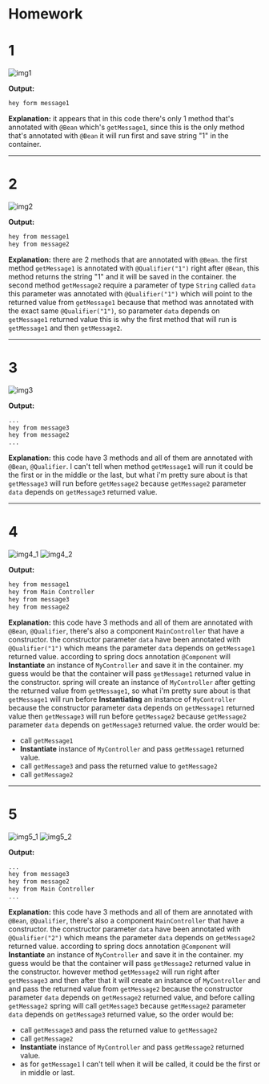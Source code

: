 # Homework



# 1
![img1](https://user-images.githubusercontent.com/110352036/214043369-d0c388e0-30c7-4f6f-b47d-877fa7a70579.png)


**Output:**
```bash
hey form message1
```


**Explanation:**
it appears that in this code there's only 1 method that's annotated with `@Bean` which's `getMessage1`, since this is the only method that's annotated with `@Bean` it will run first
and save string "1"  in the container.

---


# 2
![img2](https://user-images.githubusercontent.com/110352036/214044044-8daab2c3-5e06-493c-be5b-49ca49598975.png)

**Output:**
```bash
hey from message1
hey from message2
```



**Explanation:**
there are 2 methods that are annotated with `@Bean`. the first method `getMessage1` is annotated with `@Qualifier("1")` right after `@Bean`, this method returns the string "1" and it will be saved in the container. the second method `getMessage2` require a parameter of type `String` called `data` this parameter was annotated with `@Qualifier("1")` which will point to the returned value from `getMessage1` because that method was annotated with the exact same `@Qualifier("1")`, so parameter `data` depends on `getMessage1` returned value this is why the first method that will run is `getMessage1` and then `getMessage2`.


---

# 3
![img3](https://user-images.githubusercontent.com/110352036/214044106-69893ed6-81bb-4abc-8966-38a4dd8a7e4a.png)



**Output:**
```bash
...
hey from message3
hey from message2
...
```


**Explanation:**
this code have 3 methods and all of them are annotated with `@Bean`, `@Qualifier`. I can't tell when method `getMessage1` will run it could be the first or in the middle or the last, but what i'm pretty sure about is that `getMessage3` will run before `getMessage2` because `getMessage2` parameter `data` depends on `getMessage3` returned value.

---

# 4
![img4_1](https://user-images.githubusercontent.com/110352036/214044208-e866fed2-81f6-4fdb-910d-b7688d9099f2.png)
![img4_2](https://user-images.githubusercontent.com/110352036/214044228-f7b3c7e2-6af0-4957-84bc-53e1348793d7.png)

**Output:**
```bash
hey from message1
hey from Main Controller
hey from message3
hey from message2
```


**Explanation:**
this code have 3 methods and all of them are annotated with `@Bean`, `@Qualifier`, there's also a component `MainController` that have a constructor. the constructor parameter `data` have been annotated with `@Qualifier("1")` which means the parameter `data` depends on `getMessage1` returned value. according to spring docs annotation `@Component` will **Instantiate** an instance of `MyController` and save it in the container. my guess would be that the container will pass `getMessage1` returned value in the constructor. spring will create an instance of `MyController` after getting the returned value from `getMessage1`, so what i'm pretty sure about is that `getMessage1` will run before **Instantiating** an instance of `MyController` because the constructor parameter `data` depends on `getMessage1` returned value then  `getMessage3` will run before `getMessage2` because `getMessage2` parameter `data` depends on `getMessage3` returned value. the order would be:

- call `getMessage1`
- **Instantiate** instance of `MyController` and pass `getMessage1` returned value.
- call `getMessage3` and pass the returned value to `getMessage2`
- call `getMessage2`


---

# 5 
![img5_1](https://user-images.githubusercontent.com/110352036/214045127-d653f6a8-064a-45b1-8bb8-43a2a40f8463.png)
![img5_2](https://user-images.githubusercontent.com/110352036/214045192-a6e82281-6d54-4a84-bef6-d2f44ddfcf9d.png)



**Output:**
```bash
...
hey from message3
hey from message2
hey from Main Controller
...
```



**Explanation:**
this code have 3 methods and all of them are annotated with `@Bean`, `@Qualifier`, there's also a component `MainController` that have a constructor. the constructor parameter `data` have been annotated with `@Qualifier("2")` which means the parameter `data` depends on `getMessage2` returned value. according to spring docs annotation `@Component` will **Instantiate** an instance of `MyController` and save it in the container. my guess would be that the container will pass `getMessage2` returned value in the constructor. however method `getMessage2` will run right after `getMessage3` and then after that it will create an instance of `MyController` and and pass the returned value from `getMessage2` because the constructor parameter `data` depends on `getMessage2` returned value, and before calling `getMessage2` spring will call `getMessage3` because `getMessage2` parameter `data` depends on `getMessage3` returned value, so the order would be:
- call `getMessage3` and pass the returned value to `getMessage2`
- call `getMessage2`
- **Instantiate** instance of `MyController` and pass `getMessage2` returned value.
- as for `getMessage1` I can't tell when it will be called, it could be the first or in middle or last.


